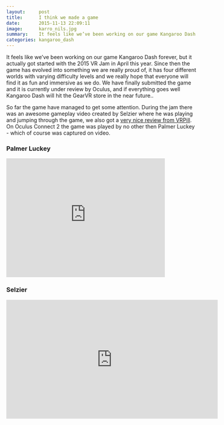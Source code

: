 ```yaml
---
layout:     post
title:      I think we made a game
date:       2015-11-13 22:09:11
image:		karro_nils.jpg
summary:    It feels like we’ve been working on our game Kangaroo Dash forever, but it actually got started with the 2015 VR Jam in April this year. Since then the game..
categories: kangaroo_dash
---
```


It feels like we’ve been working on our game Kangaroo Dash forever, but it actually got started with the 2015 VR Jam in April this year. Since then the game has evolved into something we are really proud of, it has four different worlds with varying difficulty levels and we really hope that everyone will find it as fun and immersive as we do. We have finally submitted the game and it is currently under review by Oculus, and if everything goes well Kangaroo Dash will hit the GearVR store in the near future..

So far the game have managed to get some attention. During the jam there was an awesome gameplay video created by Selzier where he was playing and jumping through the game, we also got a <a href="http://www.vrpill.com/oculus-mobile-vr-jam-impressions/mobile-vr-jam-kangaroo-dash-impressions/" target="_blank">very nice review from VRPill</a>.  On Oculus Connect 2 the game was played by no other then Palmer Luckey - which of course was captured on video.

### Palmer Luckey
<iframe width="420" height="315" src="https://www.youtube.com/embed/I5TBBdS_3nw" frameborder="0" allowfullscreen></iframe>

### Selzier
<iframe width="560" height="315" src="https://www.youtube.com/embed/77X6c50zTGs" frameborder="0" allowfullscreen></iframe>